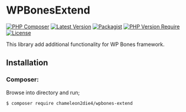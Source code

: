 # WPBonesExtend
[![PHP Composer](https://github.com/Chameleon2die4/WPBonesExtend/actions/workflows/php.yml/badge.svg)](https://github.com/Chameleon2die4/WPBonesExtend/actions/workflows/php.yml)
[![Latest Version](https://img.shields.io/github/v/tag/Chameleon2die4/WPBonesExtend?sort=semver&label=version)](https://github.com/Chameleon2die4/WPBonesExtend/)
[![Packagist](https://badgen.net/packagist/v/chameleon2die4/wpbones-extend/latest)](https://packagist.org/packages/chameleon2die4/WPBonesExtend/)
[![PHP Version Require](https://img.shields.io/badge/php-%3E=7.4-green.svg)](https://www.php.net/docs.php)
[![License](https://img.shields.io/badge/license-GPL3-blue.svg)](https://github.com/Chameleon2die4/WPBonesExtend/blob/master/LICENSE.md)

[//]: # ([![Packagist]&#40;https://img.shields.io/packagist/v/chameleon2die4/WPBonesExtend/&#41;]&#40;https://packagist.org/packages/chameleon2die4/WPBonesExtend/&#41;)

This library add additional functionality for WP Bones framework.

## Installation

### Composer:

Browse into directory and run;

```shell
$ composer require chameleon2die4/wpbones-extend
```
